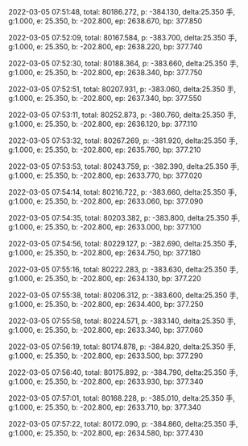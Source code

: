 2022-03-05 07:51:48, total: 80186.272, p: -384.130, delta:25.350 手, g:1.000, e: 25.350, b: -202.800, ep: 2638.670, bp: 377.850

2022-03-05 07:52:09, total: 80167.584, p: -383.700, delta:25.350 手, g:1.000, e: 25.350, b: -202.800, ep: 2638.220, bp: 377.740

2022-03-05 07:52:30, total: 80188.364, p: -383.660, delta:25.350 手, g:1.000, e: 25.350, b: -202.800, ep: 2638.340, bp: 377.750

2022-03-05 07:52:51, total: 80207.931, p: -383.060, delta:25.350 手, g:1.000, e: 25.350, b: -202.800, ep: 2637.340, bp: 377.550

2022-03-05 07:53:11, total: 80252.873, p: -380.760, delta:25.350 手, g:1.000, e: 25.350, b: -202.800, ep: 2636.120, bp: 377.110

2022-03-05 07:53:32, total: 80267.269, p: -381.920, delta:25.350 手, g:1.000, e: 25.350, b: -202.800, ep: 2635.760, bp: 377.210

2022-03-05 07:53:53, total: 80243.759, p: -382.390, delta:25.350 手, g:1.000, e: 25.350, b: -202.800, ep: 2633.770, bp: 377.020

2022-03-05 07:54:14, total: 80216.722, p: -383.660, delta:25.350 手, g:1.000, e: 25.350, b: -202.800, ep: 2633.060, bp: 377.090

2022-03-05 07:54:35, total: 80203.382, p: -383.800, delta:25.350 手, g:1.000, e: 25.350, b: -202.800, ep: 2633.000, bp: 377.100

2022-03-05 07:54:56, total: 80229.127, p: -382.690, delta:25.350 手, g:1.000, e: 25.350, b: -202.800, ep: 2634.750, bp: 377.180

2022-03-05 07:55:16, total: 80222.283, p: -383.630, delta:25.350 手, g:1.000, e: 25.350, b: -202.800, ep: 2634.130, bp: 377.220

2022-03-05 07:55:38, total: 80206.312, p: -383.600, delta:25.350 手, g:1.000, e: 25.350, b: -202.800, ep: 2634.400, bp: 377.250

2022-03-05 07:55:58, total: 80224.571, p: -383.140, delta:25.350 手, g:1.000, e: 25.350, b: -202.800, ep: 2633.340, bp: 377.060

2022-03-05 07:56:19, total: 80174.878, p: -384.820, delta:25.350 手, g:1.000, e: 25.350, b: -202.800, ep: 2633.500, bp: 377.290

2022-03-05 07:56:40, total: 80175.892, p: -384.790, delta:25.350 手, g:1.000, e: 25.350, b: -202.800, ep: 2633.930, bp: 377.340

2022-03-05 07:57:01, total: 80168.228, p: -385.010, delta:25.350 手, g:1.000, e: 25.350, b: -202.800, ep: 2633.710, bp: 377.340

2022-03-05 07:57:22, total: 80172.090, p: -384.860, delta:25.350 手, g:1.000, e: 25.350, b: -202.800, ep: 2634.580, bp: 377.430